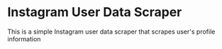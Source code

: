 # Instagram User Data Scraper
This is a simple Instagram user data scraper that scrapes user's profile information